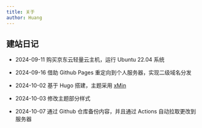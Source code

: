 ```yaml
---
title: 关于
author: Huang
---
```


## 建站日记

- 2024-09-11 购买京东云轻量云主机，运行 Ubuntu 22.04 系统

- 2024-09-16 借助 Github Pages 重定向到个人服务器，实现二级域名分发

- 2024-10-02 基于 Hugo 搭建，主题采用 [xMin](https://github.com/yihui/hugo-xmin)

- 2024-10-03 修改主题部分样式

- 2024-10-07 通过 Github 仓库备份内容，并且通过 Actions 自动拉取更改到服务器

